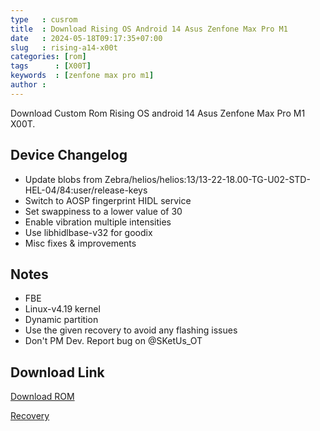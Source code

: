 ```yaml
---
type   : cusrom
title  : Download Rising OS Android 14 Asus Zenfone Max Pro M1
date   : 2024-05-18T09:17:35+07:00
slug   : rising-a14-x00t
categories: [rom]
tags      : [X00T]
keywords  : [zenfone max pro m1]
author : 
---
```


Download Custom Rom Rising OS android 14 Asus Zenfone Max Pro M1 X00T.

## Device Changelog
- Update blobs from Zebra/helios/helios:13/13-22-18.00-TG-U02-STD-HEL-04/84:user/release-keys
- Switch to AOSP fingerprint HIDL service
- Set swappiness to a lower value of 30
- Enable vibration multiple intensities
- Use libhidlbase-v32 for goodix
- Misc fixes & improvements

## Notes
- FBE
- Linux-v4.19 kernel
- Dynamic partition
- Use the given recovery to avoid any flashing issues
- Don't PM Dev. Report bug on @SKetUs_OT

## Download Link
[Download ROM](https://sourceforge.net/projects/risingos-official/files/3.x/)

[Recovery](https://thgm1-my.sharepoint.com/personal/sketu_thgm1_onmicrosoft_com/_layouts/15/download.aspx?share=ESuI7enocGNDlb_PbwI0RNEBbJPjplVylk_EFGfe7jFZ3A)
